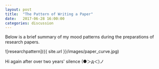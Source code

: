 ```yaml
---
layout: post
title:  "The Pattern of Writing a Paper"
date:   2017-06-28 16:00:00
categories: discussion
---
```



Below is a brief summary of my mood patterns during the preparations of
research papers. 

![researchpattern]({{ site.url }}/images/paper_curve.jpg)


Hi again after over two years' silence (●＞д＜)ノ
